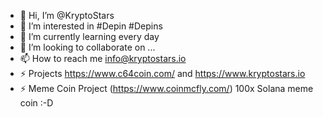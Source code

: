 - 👋 Hi, I’m @KryptoStars
- 👀 I’m interested in #Depin #Depins
- 🌱 I’m currently learning every day
- 💞️ I’m looking to collaborate on ...
- 📫 How to reach me info@kryptostars.io
- ⚡ Projects https://www.c64coin.com/ and https://www.kryptostars.io
- ⚡ Meme Coin Project (https://www.coinmcfly.com/) 100x Solana meme coin :-D
<!---
KryptoStars/KryptoStars is a ✨ special ✨ repository because its `README.md` (this file) appears on your GitHub profile.
You can click the Preview link to take a look at your changes.
--->
